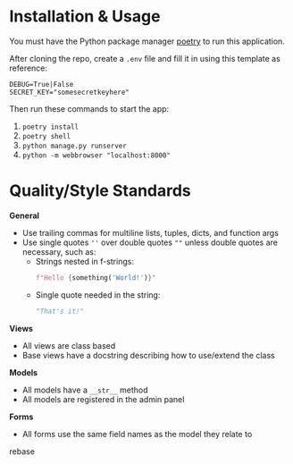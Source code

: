 # Installation & Usage
You must have the Python package manager [poetry](https://https://python-poetry.org/) to run this application.

After cloning the repo, create a `.env` file and fill it in using this template as reference:

```
DEBUG=True|False
SECRET_KEY="somesecretkeyhere"
```
Then run these commands to start the app:

1. `poetry install`
1. `poetry shell`
1. `python manage.py runserver`
1. `python -m webbrowser "localhost:8000"`

# Quality/Style Standards
**General**
- Use trailing commas for multiline lists, tuples, dicts, and function args
- Use single quotes `''` over double quotes `""` unless double quotes are necessary, such as:
  - Strings nested in f-strings:
    ```python
    f"Hello {something('World!')}"
    ```
  - Single quote needed in the string:
    ```python
    "That's it!"
    ```

**Views**
- All views are class based
- Base views have a docstring describing how to use/extend the class

**Models**
- All models have a `__str__` method
- All models are registered in the admin panel

**Forms**
- All forms use the same field names as the model they relate to

rebase